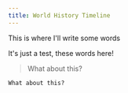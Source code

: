 ```yaml
---
title: World History Timeline
---
```


This is where I'll write some words

It's just a test, these words here!

> What about this?

```python
What about this?
```